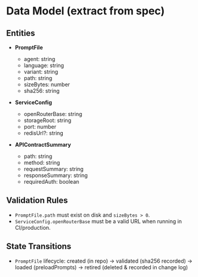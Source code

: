 # Data Model (extract from spec)

## Entities

- **PromptFile**
  - agent: string
  - language: string
  - variant: string
  - path: string
  - sizeBytes: number
  - sha256: string

- **ServiceConfig**
  - openRouterBase: string
  - storageRoot: string
  - port: number
  - redisUrl?: string

- **APIContractSummary**
  - path: string
  - method: string
  - requestSummary: string
  - responseSummary: string
  - requiredAuth: boolean

## Validation Rules

- `PromptFile.path` must exist on disk and `sizeBytes > 0`.
- `ServiceConfig.openRouterBase` must be a valid URL when running in CI/production.

## State Transitions

- `PromptFile` lifecycle: created (in repo) -> validated (sha256 recorded) -> loaded (preloadPrompts) -> retired (deleted & recorded in change log)


